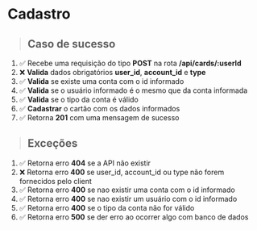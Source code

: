 # Cadastro

> ## Caso de sucesso

1. ✅ Recebe uma requisição do tipo **POST** na rota **/api/cards/:userId**
2. ❌ **Valida** dados obrigatórios **user_id**, **account_id** e **type**
3. ✅ **Valida** se existe uma conta com o id informado
3. ✅ **Valida** se o usuário informado é o mesmo que da conta informada
3. ✅ **Valida** se o tipo da conta é válido
4. ✅ **Cadastrar** o cartão com os dados informados
5. ✅ Retorna **201** com uma mensagem de sucesso

> ## Exceções

1. ✅ Retorna erro **404** se a API não existir
2. ❌ Retorna erro **400** se user_id, account_id ou type não forem fornecidos pelo client
3. ✅ Retorna erro **400** se nao existir uma conta com o id informado
4. ✅ Retorna erro **400** se nao existir um usuário com o id informado
5. ✅ Retorna erro **400** se o tipo da conta não for válido
4. ✅ Retorna erro **500** se der erro ao ocorrer algo com banco de dados